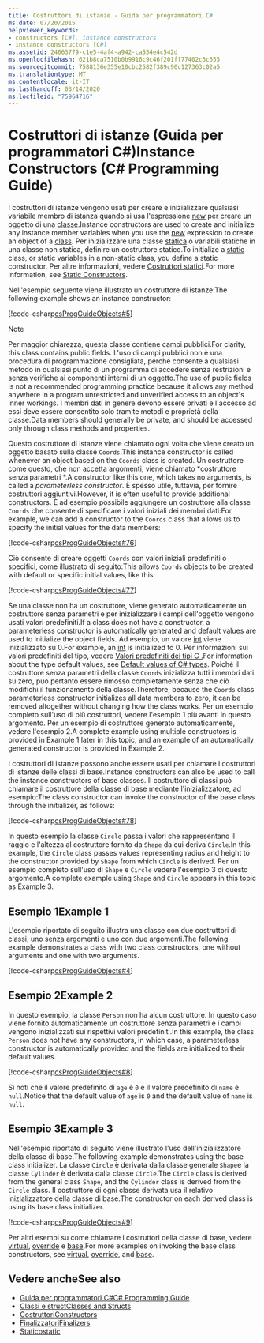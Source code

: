 ```yaml
---
title: Costruttori di istanze - Guida per programmatori C#
ms.date: 07/20/2015
helpviewer_keywords:
- constructors [C#], instance constructors
- instance constructors [C#]
ms.assetid: 24663779-c1e5-4af4-a942-ca554e4c542d
ms.openlocfilehash: 621b8ca7510b0b9916c9c46f201ff77402c3c655
ms.sourcegitcommit: 7588136e355e10cbc2582f389c90c127363c02a5
ms.translationtype: MT
ms.contentlocale: it-IT
ms.lasthandoff: 03/14/2020
ms.locfileid: "75964716"
---
```

# <a name="instance-constructors-c-programming-guide"></a><span data-ttu-id="e2b6a-102">Costruttori di istanze (Guida per programmatori C#)</span><span class="sxs-lookup"><span data-stu-id="e2b6a-102">Instance Constructors (C# Programming Guide)</span></span>

<span data-ttu-id="e2b6a-103">I costruttori di istanze vengono usati per creare e inizializzare qualsiasi variabile membro di istanza quando si usa l'espressione [new](../../language-reference/operators/new-operator.md) per creare un oggetto di una [classe](../../language-reference/keywords/class.md).</span><span class="sxs-lookup"><span data-stu-id="e2b6a-103">Instance constructors are used to create and initialize any instance member variables when you use the [new](../../language-reference/operators/new-operator.md) expression to create an object of a [class](../../language-reference/keywords/class.md).</span></span> <span data-ttu-id="e2b6a-104">Per inizializzare una classe [statica](../../language-reference/keywords/static.md) o variabili statiche in una classe non statica, definire un costruttore statico.</span><span class="sxs-lookup"><span data-stu-id="e2b6a-104">To initialize a [static](../../language-reference/keywords/static.md) class, or static variables in a non-static class, you define a static constructor.</span></span> <span data-ttu-id="e2b6a-105">Per altre informazioni, vedere [Costruttori statici](./static-constructors.md).</span><span class="sxs-lookup"><span data-stu-id="e2b6a-105">For more information, see [Static Constructors](./static-constructors.md).</span></span>  
  
 <span data-ttu-id="e2b6a-106">Nell'esempio seguente viene illustrato un costruttore di istanze:</span><span class="sxs-lookup"><span data-stu-id="e2b6a-106">The following example shows an instance constructor:</span></span>  
  
 [!code-csharp[csProgGuideObjects#5](~/samples/snippets/csharp/VS_Snippets_VBCSharp/csProgGuideObjects/CS/Objects.cs#5)]  
  
> [!NOTE]
> <span data-ttu-id="e2b6a-107">Per maggior chiarezza, questa classe contiene campi pubblici.</span><span class="sxs-lookup"><span data-stu-id="e2b6a-107">For clarity, this class contains public fields.</span></span> <span data-ttu-id="e2b6a-108">L'uso di campi pubblici non è una procedura di programmazione consigliata, perché consente a qualsiasi metodo in qualsiasi punto di un programma di accedere senza restrizioni e senza verifiche ai componenti interni di un oggetto.</span><span class="sxs-lookup"><span data-stu-id="e2b6a-108">The use of public fields is not a recommended programming practice because it allows any method anywhere in a program unrestricted and unverified access to an object's inner workings.</span></span> <span data-ttu-id="e2b6a-109">I membri dati in genere devono essere privati e l'accesso ad essi deve essere consentito solo tramite metodi e proprietà della classe.</span><span class="sxs-lookup"><span data-stu-id="e2b6a-109">Data members should generally be private, and should be accessed only through class methods and properties.</span></span>  
  
 <span data-ttu-id="e2b6a-110">Questo costruttore di istanze viene chiamato ogni volta che viene creato un oggetto basato sulla classe `Coords`.</span><span class="sxs-lookup"><span data-stu-id="e2b6a-110">This instance constructor is called whenever an object based on the `Coords` class is created.</span></span> <span data-ttu-id="e2b6a-111">Un costruttore come questo, che non accetta argomenti, viene chiamato \*costruttore senza parametri \*.</span><span class="sxs-lookup"><span data-stu-id="e2b6a-111">A constructor like this one, which takes no arguments, is called a *parameterless constructor*.</span></span> <span data-ttu-id="e2b6a-112">È spesso utile, tuttavia, per fornire costruttori aggiuntivi.</span><span class="sxs-lookup"><span data-stu-id="e2b6a-112">However, it is often useful to provide additional constructors.</span></span> <span data-ttu-id="e2b6a-113">È ad esempio possibile aggiungere un costruttore alla classe `Coords` che consente di specificare i valori iniziali dei membri dati:</span><span class="sxs-lookup"><span data-stu-id="e2b6a-113">For example, we can add a constructor to the `Coords` class that allows us to specify the initial values for the data members:</span></span>  
  
 [!code-csharp[csProgGuideObjects#76](~/samples/snippets/csharp/VS_Snippets_VBCSharp/csProgGuideObjects/CS/Objects.cs#76)]  
  
 <span data-ttu-id="e2b6a-114">Ciò consente di creare oggetti `Coords` con valori iniziali predefiniti o specifici, come illustrato di seguito:</span><span class="sxs-lookup"><span data-stu-id="e2b6a-114">This allows `Coords` objects to be created with default or specific initial values, like this:</span></span>  
  
 [!code-csharp[csProgGuideObjects#77](~/samples/snippets/csharp/VS_Snippets_VBCSharp/csProgGuideObjects/CS/Objects.cs#77)]  
  
 <span data-ttu-id="e2b6a-115">Se una classe non ha un costruttore, viene generato automaticamente un costruttore senza parametri e per inizializzare i campi dell'oggetto vengono usati valori predefiniti.</span><span class="sxs-lookup"><span data-stu-id="e2b6a-115">If a class does not have a constructor, a parameterless constructor is automatically generated and default values are used to initialize the object fields.</span></span> <span data-ttu-id="e2b6a-116">Ad esempio, un valore [int](../../language-reference/builtin-types/integral-numeric-types.md) viene inizializzato su 0.</span><span class="sxs-lookup"><span data-stu-id="e2b6a-116">For example, an [int](../../language-reference/builtin-types/integral-numeric-types.md) is initialized to 0.</span></span> <span data-ttu-id="e2b6a-117">Per informazioni sui valori predefiniti del tipo, vedere [Valori predefiniti dei tipi C .](../../language-reference/builtin-types/default-values.md)</span><span class="sxs-lookup"><span data-stu-id="e2b6a-117">For information about the type default values, see [Default values of C# types](../../language-reference/builtin-types/default-values.md).</span></span> <span data-ttu-id="e2b6a-118">Poiché il costruttore senza parametri della classe `Coords` inizializza tutti i membri dati su zero, può pertanto essere rimosso completamente senza che ciò modifichi il funzionamento della classe.</span><span class="sxs-lookup"><span data-stu-id="e2b6a-118">Therefore, because the `Coords` class parameterless constructor initializes all data members to zero, it can be removed altogether without changing how the class works.</span></span> <span data-ttu-id="e2b6a-119">Per un esempio completo sull'uso di più costruttori, vedere l'esempio 1 più avanti in questo argomento. Per un esempio di costruttore generato automaticamente, vedere l'esempio 2.</span><span class="sxs-lookup"><span data-stu-id="e2b6a-119">A complete example using multiple constructors is provided in Example 1 later in this topic, and an example of an automatically generated constructor is provided in Example 2.</span></span>  
  
 <span data-ttu-id="e2b6a-120">I costruttori di istanze possono anche essere usati per chiamare i costruttori di istanze delle classi di base.</span><span class="sxs-lookup"><span data-stu-id="e2b6a-120">Instance constructors can also be used to call the instance constructors of base classes.</span></span> <span data-ttu-id="e2b6a-121">Il costruttore di classi può chiamare il costruttore della classe di base mediante l'inizializzatore, ad esempio:</span><span class="sxs-lookup"><span data-stu-id="e2b6a-121">The class constructor can invoke the constructor of the base class through the initializer, as follows:</span></span>  
  
 [!code-csharp[csProgGuideObjects#78](~/samples/snippets/csharp/VS_Snippets_VBCSharp/csProgGuideObjects/CS/Objects.cs#78)]  
  
 <span data-ttu-id="e2b6a-122">In questo esempio la classe `Circle` passa i valori che rappresentano il raggio e l'altezza al costruttore fornito da `Shape` da cui deriva `Circle`.</span><span class="sxs-lookup"><span data-stu-id="e2b6a-122">In this example, the `Circle` class passes values representing radius and height to the constructor provided by `Shape` from which `Circle` is derived.</span></span> <span data-ttu-id="e2b6a-123">Per un esempio completo sull'uso di `Shape` e `Circle` vedere l'esempio 3 di questo argomento.</span><span class="sxs-lookup"><span data-stu-id="e2b6a-123">A complete example using `Shape` and `Circle` appears in this topic as Example 3.</span></span>  
  
## <a name="example-1"></a><span data-ttu-id="e2b6a-124">Esempio 1</span><span class="sxs-lookup"><span data-stu-id="e2b6a-124">Example 1</span></span>  
 <span data-ttu-id="e2b6a-125">L'esempio riportato di seguito illustra una classe con due costruttori di classi, uno senza argomenti e uno con due argomenti.</span><span class="sxs-lookup"><span data-stu-id="e2b6a-125">The following example demonstrates a class with two class constructors, one without arguments and one with two arguments.</span></span>  
  
 [!code-csharp[csProgGuideObjects#4](~/samples/snippets/csharp/VS_Snippets_VBCSharp/csProgGuideObjects/CS/Objects.cs#4)]  
  
## <a name="example-2"></a><span data-ttu-id="e2b6a-126">Esempio 2</span><span class="sxs-lookup"><span data-stu-id="e2b6a-126">Example 2</span></span>  
 <span data-ttu-id="e2b6a-127">In questo esempio, la classe `Person` non ha alcun costruttore. In questo caso viene fornito automaticamente un costruttore senza parametri e i campi vengono inizializzati sui rispettivi valori predefiniti.</span><span class="sxs-lookup"><span data-stu-id="e2b6a-127">In this example, the class `Person` does not have any constructors, in which case, a parameterless constructor is automatically provided and the fields are initialized to their default values.</span></span>  
  
 [!code-csharp[csProgGuideObjects#8](~/samples/snippets/csharp/VS_Snippets_VBCSharp/csProgGuideObjects/CS/Objects.cs#8)]  
  
 <span data-ttu-id="e2b6a-128">Si noti che il valore predefinito di `age` è `0` e il valore predefinito di `name` è `null`.</span><span class="sxs-lookup"><span data-stu-id="e2b6a-128">Notice that the default value of `age` is `0` and the default value of `name` is `null`.</span></span>
  
## <a name="example-3"></a><span data-ttu-id="e2b6a-129">Esempio 3</span><span class="sxs-lookup"><span data-stu-id="e2b6a-129">Example 3</span></span>  
 <span data-ttu-id="e2b6a-130">Nell'esempio riportato di seguito viene illustrato l'uso dell'inizializzatore della classe di base.</span><span class="sxs-lookup"><span data-stu-id="e2b6a-130">The following example demonstrates using the base class initializer.</span></span> <span data-ttu-id="e2b6a-131">La classe `Circle` è derivata dalla classe generale `Shape`e la classe `Cylinder` è derivata dalla classe `Circle`.</span><span class="sxs-lookup"><span data-stu-id="e2b6a-131">The `Circle` class is derived from the general class `Shape`, and the `Cylinder` class is derived from the `Circle` class.</span></span> <span data-ttu-id="e2b6a-132">Il costruttore di ogni classe derivata usa il relativo inizializzatore della classe di base.</span><span class="sxs-lookup"><span data-stu-id="e2b6a-132">The constructor on each derived class is using its base class initializer.</span></span>  
  
 [!code-csharp[csProgGuideObjects#9](~/samples/snippets/csharp/VS_Snippets_VBCSharp/csProgGuideObjects/CS/Objects.cs#9)]  
  
 <span data-ttu-id="e2b6a-133">Per altri esempi su come chiamare i costruttori della classe di base, vedere [virtual](../../language-reference/keywords/virtual.md), [override](../../language-reference/keywords/override.md) e [base](../../language-reference/keywords/base.md).</span><span class="sxs-lookup"><span data-stu-id="e2b6a-133">For more examples on invoking the base class constructors, see [virtual](../../language-reference/keywords/virtual.md), [override](../../language-reference/keywords/override.md), and [base](../../language-reference/keywords/base.md).</span></span>  
  
## <a name="see-also"></a><span data-ttu-id="e2b6a-134">Vedere anche</span><span class="sxs-lookup"><span data-stu-id="e2b6a-134">See also</span></span>

- [<span data-ttu-id="e2b6a-135">Guida per programmatori C#</span><span class="sxs-lookup"><span data-stu-id="e2b6a-135">C# Programming Guide</span></span>](../index.md)
- [<span data-ttu-id="e2b6a-136">Classi e struct</span><span class="sxs-lookup"><span data-stu-id="e2b6a-136">Classes and Structs</span></span>](./index.md)
- [<span data-ttu-id="e2b6a-137">Costruttori</span><span class="sxs-lookup"><span data-stu-id="e2b6a-137">Constructors</span></span>](./constructors.md)
- [<span data-ttu-id="e2b6a-138">Finalizzatori</span><span class="sxs-lookup"><span data-stu-id="e2b6a-138">Finalizers</span></span>](./destructors.md)
- [<span data-ttu-id="e2b6a-139">Statico</span><span class="sxs-lookup"><span data-stu-id="e2b6a-139">static</span></span>](../../language-reference/keywords/static.md)
